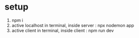 # setup
1. npm i
2. active localhost in terminal,
   inside server : npx nodemon app
3. active client in terminal,
   inside client : npm run dev
